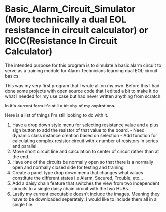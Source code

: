 # Basic_Alarm_Circuit_Simulator (More technically a dual EOL resistance in circuit calculator) or RICC(Resistance In Circuit Calculator)
The intended purpose for this program is to simulate a basic alarm circuit to serve as a training module for Alarm Technicians learning dual EOL circuit basics.

This was my very first program that I wrote all on my own. Before this I had done some projects with open source code that I edited a bit to make it do what I needed for my use case but had never written anything from scratch.

In it's current form it's still a bit shy of my aspirations.

Here is a list of things I'm still looking to do with it.
  1. Have a drop down style menu for selecting resistance value and a plus sign button to add the resistor of that value to the board.
    - Need dynamic class instance creation based on selection
    - Add function for calculating complex resistor circuit with x number of resistors in series and parallel.
  3. Move short circuit line and calculation to center of circuit rather than at the end.
  4. Have one of the circuits be normally open so that there is a normally open and normally closed side for testing and training
  5. Create a panel type drop down menu that changes what values constitute the different states i.e Alarm, Secured, Trouble, etc...
  6. Add a daisy chain feature that switches the view from two independent circuits to a single daisy chain circuit with the two HUBs.
  7. Lastly my current executable doesn't include the images. Meaning they have to be downloaded seperately. I would like to include them all in a single file.

